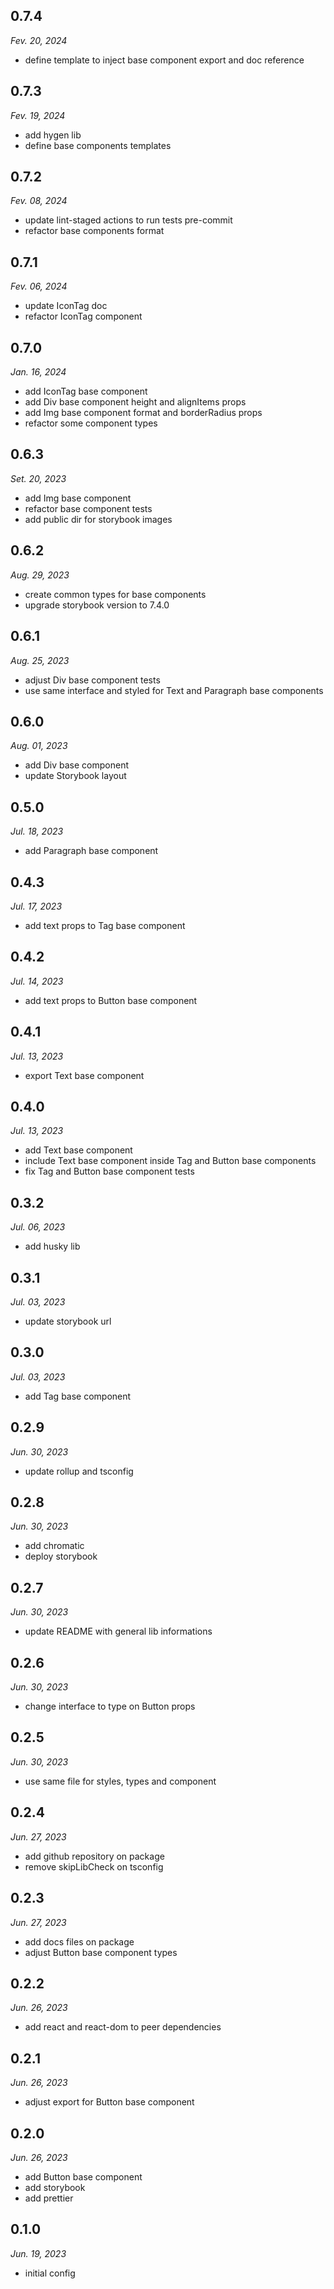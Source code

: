 ## 0.7.4

_Fev. 20, 2024_

- define template to inject base component export and doc reference

## 0.7.3

_Fev. 19, 2024_

- add hygen lib
- define base components templates

## 0.7.2

_Fev. 08, 2024_

- update lint-staged actions to run tests pre-commit
- refactor base components format

## 0.7.1

_Fev. 06, 2024_

- update IconTag doc
- refactor IconTag component

## 0.7.0

_Jan. 16, 2024_

- add IconTag base component
- add Div base component height and alignItems props
- add Img base component format and borderRadius props
- refactor some component types

## 0.6.3

_Set. 20, 2023_

- add Img base component
- refactor base component tests
- add public dir for storybook images

## 0.6.2

_Aug. 29, 2023_

- create common types for base components
- upgrade storybook version to 7.4.0

## 0.6.1

_Aug. 25, 2023_

- adjust Div base component tests
- use same interface and styled for Text and Paragraph base components

## 0.6.0

_Aug. 01, 2023_

- add Div base component
- update Storybook layout

## 0.5.0

_Jul. 18, 2023_

- add Paragraph base component

## 0.4.3

_Jul. 17, 2023_

- add text props to Tag base component

## 0.4.2

_Jul. 14, 2023_

- add text props to Button base component

## 0.4.1

_Jul. 13, 2023_

- export Text base component

## 0.4.0

_Jul. 13, 2023_

- add Text base component
- include Text base component inside Tag and Button base components
- fix Tag and Button base component tests

## 0.3.2

_Jul. 06, 2023_

- add husky lib

## 0.3.1

_Jul. 03, 2023_

- update storybook url

## 0.3.0

_Jul. 03, 2023_

- add Tag base component

## 0.2.9

_Jun. 30, 2023_

- update rollup and tsconfig

## 0.2.8

_Jun. 30, 2023_

- add chromatic
- deploy storybook

## 0.2.7

_Jun. 30, 2023_

- update README with general lib informations

## 0.2.6

_Jun. 30, 2023_

- change interface to type on Button props

## 0.2.5

_Jun. 30, 2023_

- use same file for styles, types and component

## 0.2.4

_Jun. 27, 2023_

- add github repository on package
- remove skipLibCheck on tsconfig

## 0.2.3

_Jun. 27, 2023_

- add docs files on package
- adjust Button base component types

## 0.2.2

_Jun. 26, 2023_

- add react and react-dom to peer dependencies

## 0.2.1

_Jun. 26, 2023_

- adjust export for Button base component

## 0.2.0

_Jun. 26, 2023_

- add Button base component
- add storybook
- add prettier

## 0.1.0

_Jun. 19, 2023_

- initial config
